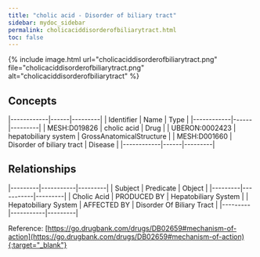 ```yaml
---
title: "cholic acid - Disorder of biliary tract"
sidebar: mydoc_sidebar
permalink: cholicaciddisorderofbiliarytract.html
toc: false 
---
```


{% include image.html url="cholicaciddisorderofbiliarytract.png" file="cholicaciddisorderofbiliarytract.png" alt="cholicaciddisorderofbiliarytract" %}

## Concepts

|------------|------|---------|
| Identifier | Name | Type    |
|------------|------|---------|
| MESH:D019826 | cholic acid | Drug |
| UBERON:0002423 | hepatobiliary system | GrossAnatomicalStructure |
| MESH:D001660 | Disorder of biliary tract | Disease |
|------------|------|---------|

## Relationships

|---------|-----------|---------|
| Subject | Predicate | Object  |
|---------|-----------|---------|
| Cholic Acid | PRODUCED BY | Hepatobiliary System |
| Hepatobiliary System | AFFECTED BY | Disorder Of Biliary Tract |
|---------|-----------|---------|

Reference: [https://go.drugbank.com/drugs/DB02659#mechanism-of-action](https://go.drugbank.com/drugs/DB02659#mechanism-of-action){:target="_blank"}